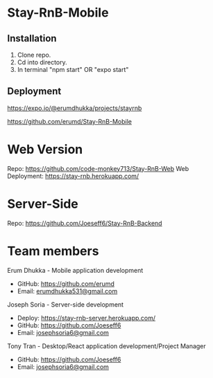 # Stay-RnB-Mobile

## Installation

1. Clone repo.
2. Cd into directory.
3. In terminal "npm start" OR "expo start"

## Deployment

https://expo.io/@erumdhukka/projects/stayrnb

https://github.com/erumd/Stay-RnB-Mobile

# Web Version
Repo: https://github.com/code-monkey713/Stay-RnB-Web
Web Deployment: https://stay-rnb.herokuapp.com/

# Server-Side
Repo: https://github.com/Joeseff6/Stay-RnB-Backend

# Team members
Erum Dhukka - Mobile application development
  - GitHub: https://github.com/erumd
  - Email: erumdhukka531@gmail.com

Joseph Soria - Server-side development
  - Deploy: https://stay-rnb-server.herokuapp.com/
  - GitHub: https://github.com/Joeseff6
  - Email: josephsoria6@gmail.com

Tony Tran - Desktop/React application development/Project Manager
  - GitHub: https://github.com/Joeseff6
  - Email: josephsoria6@gmail.com

